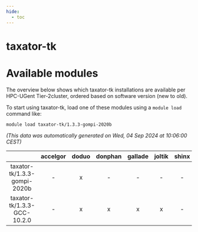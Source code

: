 ```yaml
---
hide:
  - toc
---
```


taxator-tk
==========

# Available modules


The overview below shows which taxator-tk installations are available per HPC-UGent Tier-2cluster, ordered based on software version (new to old).

To start using taxator-tk, load one of these modules using a `module load` command like:

```shell
module load taxator-tk/1.3.3-gompi-2020b
```

*(This data was automatically generated on Wed, 04 Sep 2024 at 10:06:00 CEST)*  

| |accelgor|doduo|donphan|gallade|joltik|shinx|skitty|
| :---: | :---: | :---: | :---: | :---: | :---: | :---: | :---: |
|taxator-tk/1.3.3-gompi-2020b|-|x|-|-|-|-|-|
|taxator-tk/1.3.3-GCC-10.2.0|-|x|x|x|x|-|x|
